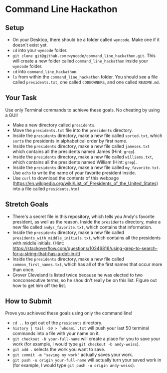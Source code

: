 # Command Line Hackathon

## Setup

* On your Desktop, there should be a folder called `wyncode`.  Make one if it doesn't exist yet.
* `cd` into your `wyncode` folder.
* `git clone git@github.com:wyncode/command_line_hackathon.git`. This will create a new folder called `command_line_hackathon` inside your `wyncode` folder.
* `cd` into `command_line_hackathon`.
* `ls` from within the `command_line_hackathon` folder.  You should see a file called `presidents.txt`, one called `CODEOWNERS`, and one called `README.md`.  

## Your Task

Use only Terminal commands to achieve these goals.  No cheating by using a GUI!

* Make a new directory called `presidents`.
* Move the `presidents.txt` file into the `presidents` directory.
* Inside the `presidents` directory, make a new file called `sorted.txt`, which `sort`s the presidents in alphabetical order by first name.
* Inside the `presidents` directory, make a new file called `jameses.txt` which contains all the presidents named James (Hint: `grep`).
* Inside the `presidents` directory, make a new file called `williams.txt`, which contains all the presidents named William (Hint: `grep`).
* Inside the `presidents` directory, make a new file called `my_favorite.txt`.   Use `echo` to write the name of your favorite president inside.
* Use `curl` to download the contents of this webpage (https://en.wikipedia.org/wiki/List_of_Presidents_of_the_United_States) into a file called `presidents.html`

## Stretch Goals

* There's a secret file in this repository, which tells you Andy's favorite president, as well as the reason.  Inside the `presidents` directory, make a new file called `andys_favorite.txt`, which contains that information.
* Inside the `presidents` directory, make a new file called `presidents_with_middle_initials.txt`, which contains all the presidents with middle initials. (Hint: https://stackoverflow.com/questions/10346816/using-grep-to-search-for-a-string-that-has-a-dot-in-it)
* Inside the `presidents` directory, make a new file called `common_first_names.txt`, which has all of the first names that occur more than once.
* Grover Cleveland is listed twice because he was elected to two nonconsecutive terms, so he shouldn't really be on this list.  Figure out how to get him off the list.

## How to Submit

Prove you achieved these goals using only the command line!

* `cd ..` to get out of the `presidents` directory.
* ```history | tail -50 > `whoami`.txt``` will push your last 50 terminal commands into a file with your name on it.
* `git checkout -b your-full-name` will create a place for you to save your work (for example, I would type `git checkout -b andy-weiss`).
* `git add .` selects the work you want to save.
* `git commit -m "saving my work"` actually saves your work.
* `git push -u origin your-full-name` will actually turn your saved work in (for example, I would type `git push -u origin andy-weiss`).
